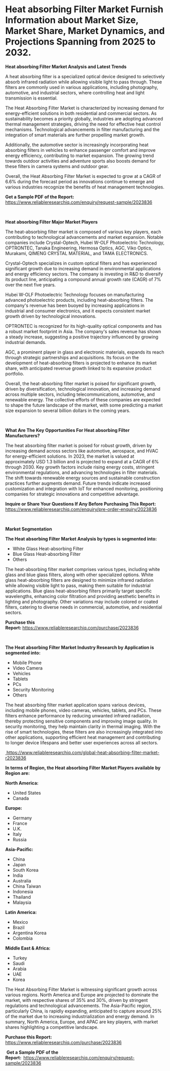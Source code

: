 <p><h1>Heat absorbing Filter Market Furnish Information about Market Size, Market Share, Market Dynamics, and Projections Spanning from 2025 to 2032.</h1></p><p><strong>Heat absorbing Filter Market Analysis and Latest Trends</strong></p>
<p><p>A heat absorbing filter is a specialized optical device designed to selectively absorb infrared radiation while allowing visible light to pass through. These filters are commonly used in various applications, including photography, automotive, and industrial sectors, where controlling heat and light transmission is essential. </p><p>The Heat Absorbing Filter Market is characterized by increasing demand for energy-efficient solutions in both residential and commercial sectors. As sustainability becomes a priority globally, industries are adopting advanced thermal management strategies, driving the need for effective heat control mechanisms. Technological advancements in filter manufacturing and the integration of smart materials are further propelling market growth.</p><p>Additionally, the automotive sector is increasingly incorporating heat absorbing filters in vehicles to enhance passenger comfort and improve energy efficiency, contributing to market expansion. The growing trend towards outdoor activities and adventure sports also boosts demand for these filters in camera systems and outdoor gear. </p><p>Overall, the Heat Absorbing Filter Market is expected to grow at a CAGR of 6.6% during the forecast period as innovations continue to emerge and various industries recognize the benefits of heat management technologies.</p></p>
<p><strong>Get a Sample PDF of the Report:&nbsp;</strong> <a href="https://www.reliableresearchiq.com/enquiry/request-sample/2023836?utm_campaign=1117&utm_medium=2&utm_source=Github&utm_content=ia&utm_term=17042025&utm_id=heat-absorbing-filter">https://www.reliableresearchiq.com/enquiry/request-sample/2023836</a></p>
<p>&nbsp;</p>
<p><strong>Heat absorbing Filter Major Market Players</strong></p>
<p><p>The heat-absorbing filter market is composed of various key players, each contributing to technological advancements and market expansion. Notable companies include Crystal-Optech, Hubei W-OLF Photoelectric Technology, OPTRONTEC, Tanaka Engineering, Hermosa Optics, AGC, Viko Optics, Murakami, QIMENG CRYSTAL MATERIAL, and TAMA ELECTRONICS. </p><p>Crystal-Optech specializes in custom optical filters and has experienced significant growth due to increasing demand in environmental applications and energy efficiency sectors. The company is investing in R&D to diversify its product line, anticipating a compound annual growth rate (CAGR) of 7% over the next five years.</p><p>Hubei W-OLF Photoelectric Technology focuses on manufacturing advanced photoelectric products, including heat-absorbing filters. The company's revenue has been buoyed by increasing applications in industrial and consumer electronics, and it expects consistent market growth driven by technological innovations.</p><p>OPTRONTEC is recognized for its high-quality optical components and has a robust market footprint in Asia. The company's sales revenue has shown a steady increase, suggesting a positive trajectory influenced by growing industrial demands.</p><p>AGC, a prominent player in glass and electronic materials, expands its reach through strategic partnerships and acquisitions. Its focus on the development of heat-absorbing filters is projected to enhance its market share, with anticipated revenue growth linked to its expansive product portfolio.</p><p>Overall, the heat-absorbing filter market is poised for significant growth, driven by diversification, technological innovation, and increasing demand across multiple sectors, including telecommunications, automotive, and renewable energy. The collective efforts of these companies are expected to shape the future landscape of the market, with some predicting a market size expansion to several billion dollars in the coming years.</p></p>
<p>&nbsp;</p>
<p><strong>What Are The Key Opportunities For Heat absorbing Filter Manufacturers?</strong></p>
<p><p>The heat absorbing filter market is poised for robust growth, driven by increasing demand across sectors like automotive, aerospace, and HVAC for energy-efficient solutions. In 2023, the market is valued at approximately USD 1.3 billion and is projected to expand at a CAGR of 6% through 2030. Key growth factors include rising energy costs, stringent environmental regulations, and advancing technologies in filter materials. The shift towards renewable energy sources and sustainable construction practices further augments demand. Future trends indicate increased customization and integration with IoT for enhanced monitoring, positioning companies for strategic innovations and competitive advantage.</p></p>
<p><strong>Inquire or Share Your Questions If Any Before Purchasing This Report:</strong> <a href="https://www.reliableresearchiq.com/enquiry/pre-order-enquiry/2023836?utm_campaign=1117&utm_medium=2&utm_source=Github&utm_content=ia&utm_term=17042025&utm_id=heat-absorbing-filter">https://www.reliableresearchiq.com/enquiry/pre-order-enquiry/2023836</a></p>
<p>&nbsp;</p>
<p><strong>Market Segmentation</strong></p>
<p><strong>The Heat absorbing Filter Market Analysis by types is segmented into:</strong></p>
<p><ul><li>White Glass Heat-absorbing Filter</li><li>Blue Glass Heat-absorbing Filter</li><li>Others</li></ul></p>
<p><p>The heat-absorbing filter market comprises various types, including white glass and blue glass filters, along with other specialized options. White glass heat-absorbing filters are designed to minimize infrared radiation while allowing visible light to pass, making them suitable for industrial applications. Blue glass heat-absorbing filters primarily target specific wavelengths, enhancing color filtration and providing aesthetic benefits in lighting and photography. Other variations may include colored or coated filters, catering to diverse needs in commercial, automotive, and residential sectors.</p></p>
<p><strong>Purchase this Report:&nbsp;</strong><a href="https://www.reliableresearchiq.com/purchase/2023836?utm_campaign=1117&utm_medium=2&utm_source=Github&utm_content=ia&utm_term=17042025&utm_id=heat-absorbing-filter">https://www.reliableresearchiq.com/purchase/2023836</a></p>
<p>&nbsp;</p>
<p><strong>The Heat absorbing Filter Market Industry Research by Application is segmented into:</strong></p>
<p><ul><li>Mobile Phone</li><li>Video Camera</li><li>Vehicles</li><li>Tablets</li><li>PCs</li><li>Security Monitoring</li><li>Others</li></ul></p>
<p><p>The heat absorbing filter market application spans various devices, including mobile phones, video cameras, vehicles, tablets, and PCs. These filters enhance performance by reducing unwanted infrared radiation, thereby protecting sensitive components and improving image quality. In security monitoring, they help maintain clarity in thermal imaging. With the rise of smart technologies, these filters are also increasingly integrated into other applications, supporting efficient heat management and contributing to longer device lifespans and better user experiences across all sectors.</p></p>
<p><a href="https://www.reliableresearchiq.com/global-heat-absorbing-filter-market-r2023836?utm_campaign=1117&utm_medium=2&utm_source=Github&utm_content=ia&utm_term=17042025&utm_id=heat-absorbing-filter">&nbsp;https://www.reliableresearchiq.com/global-heat-absorbing-filter-market-r2023836</a></p>
<p><strong>In terms of Region, the Heat absorbing Filter Market Players available by Region are:</strong></p>
<p>
    <p> <strong> North America: </strong>
        <ul>
            <li>United States</li>
            <li>Canada</li>
        </ul>
        </p> 
    <p> <strong> Europe: </strong>
        <ul>
            <li>Germany</li>
            <li>France</li>
            <li>U.K.</li>
            <li>Italy</li>
            <li>Russia</li>
        </ul>
        </p> 
    <p> <strong> Asia-Pacific: </strong>
        <ul>
            <li>China</li>
            <li>Japan</li>
            <li>South Korea</li>
            <li>India</li>
            <li>Australia</li>
            <li>China Taiwan</li>
            <li>Indonesia</li>
            <li>Thailand</li>
            <li>Malaysia</li>
        </ul>
        </p> 
    <p> <strong> Latin America: </strong>
        <ul>
            <li>Mexico</li>
            <li>Brazil</li>
            <li>Argentina Korea</li>
            <li>Colombia</li>
        </ul>
        </p> 
    <p> <strong> Middle East & Africa: </strong>
        <ul>
            <li>Turkey</li>
            <li>Saudi</li>
            <li>Arabia</li>
            <li>UAE</li>
            <li>Korea</li>
        </ul>
    </p>
    </p>
<p><p>The Heat Absorbing Filter Market is witnessing significant growth across various regions. North America and Europe are projected to dominate the market, with respective shares of 35% and 30%, driven by stringent regulations and technological advancements. The Asia-Pacific region, particularly China, is rapidly expanding, anticipated to capture around 25% of the market due to increasing industrialization and energy demand. In summary, North America, Europe, and APAC are key players, with market shares highlighting a competitive landscape.</p></p>
<p><strong>Purchase this Report: </strong><a href="https://www.reliableresearchiq.com/purchase/2023836?utm_campaign=1117&utm_medium=2&utm_source=Github&utm_content=ia&utm_term=17042025&utm_id=heat-absorbing-filter">https://www.reliableresearchiq.com/purchase/2023836</a></p>
<p>&nbsp;<strong>Get a Sample PDF of the Report:&nbsp;&nbsp;</strong><a href="https://www.reliableresearchiq.com/enquiry/request-sample/2023836?utm_campaign=1117&utm_medium=2&utm_source=Github&utm_content=ia&utm_term=17042025&utm_id=heat-absorbing-filter">https://www.reliableresearchiq.com/enquiry/request-sample/2023836</a></p>
<p><strong></strong></p>
<p><p></p><p></p><p></p></p>